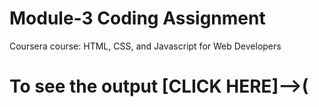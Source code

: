 
# Module-3 Coding Assignment

Coursera course: HTML, CSS, and Javascript for Web Developers

# To see the output [CLICK HERE]-->(
